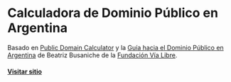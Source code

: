 Calculadora de Dominio Público en Argentina
===========================================

Basado en [Public Domain Calculator](http://outofcopyright.eu/) y la [Guía
hacia el Dominio Público en
Argentina](http://www.bea.org.ar/2010/07/breve-guia-hacia-el-dominio-publico-en-argentina/)
de Beatriz Busaniche de la [Fundación Vía Libre](http://www.vialibre.org.ar/).

#### [Visitar sitio](http://munshkr.github.io/dominio-publico) ####
